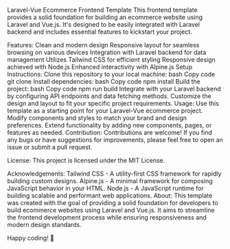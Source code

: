 Laravel-Vue Ecommerce Frontend Template
This frontend template provides a solid foundation for building an ecommerce website using Laravel and Vue.js. It's designed to be easily integrated with Laravel backend and includes essential features to kickstart your project.

Features:
Clean and modern design
Responsive layout for seamless browsing on various devices
Integration with Laravel backend for data management
Utilizes Tailwind CSS for efficient styling
Responsive design achieved with Node.js
Enhanced interactivity with Alpine.js
Setup Instructions:
Clone this repository to your local machine:
bash
Copy code
git clone <repository-url>
Install dependencies:
bash
Copy code
npm install
Build the project:
bash
Copy code
npm run build
Integrate with your Laravel backend by configuring API endpoints and data fetching methods.
Customize the design and layout to fit your specific project requirements.
Usage:
Use this template as a starting point for your Laravel-Vue ecommerce project.
Modify components and styles to match your brand and design preferences.
Extend functionality by adding new components, pages, or features as needed.
Contribution:
Contributions are welcome! If you find any bugs or have suggestions for improvements, please feel free to open an issue or submit a pull request.

License:
This project is licensed under the MIT License.

Acknowledgements:
Tailwind CSS - A utility-first CSS framework for rapidly building custom designs.
Alpine.js - A minimal framework for composing JavaScript behavior in your HTML.
Node.js - A JavaScript runtime for building scalable and performant web applications.
About:
This template was created with the goal of providing a solid foundation for developers to build ecommerce websites using Laravel and Vue.js. It aims to streamline the frontend development process while ensuring responsiveness and modern design standards.

Happy coding! 🚀
